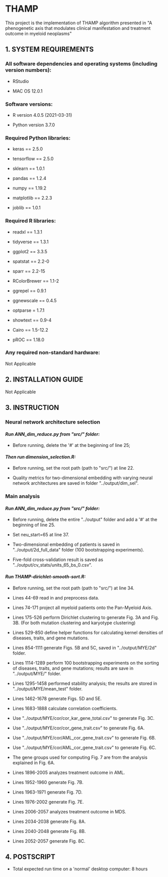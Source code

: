 # THAMP
This project is the implementation of THAMP algorithm presented in "A phenogenetic axis that modulates clinical manifestation and treatment outcome in myeloid neoplasms"

## 1. SYSTEM REQUIREMENTS

### All software dependencies and operating systems (including version numbers):
+ RStudio

+ MAC OS 12.0.1

### Software versions:
+ R version 4.0.5 (2021-03-31)

+ Python version 3.7.0 

### Required Python libraries:
+ keras == 2.5.0

+ tensorflow == 2.5.0

+ sklearn == 1.0.1

+ pandas == 1.2.4

+ numpy == 1.19.2

+ matplotlib == 2.2.3

+ joblib == 1.0.1

### Required R libraries:
+ readxl == 1.3.1

+ tidyverse == 1.3.1

+ ggplot2 == 3.3.5

+ spatstat == 2.2-0

+ sparr == 2.2-15

+ RColorBrewer == 1.1-2

+ ggrepel == 0.9.1

+ ggnewscale == 0.4.5

+ optparse = 1.7.1

+ showtext == 0.9-4

+ Cairo == 1.5-12.2

+ pROC == 1.18.0

### Any required non-standard hardware:
Not Applicable


## 2. INSTALLATION GUIDE
Not Applicable


## 3. INSTRUCTION

### Neural network architecture selection

#### *Run ANN_dim_reduce.py from "src/" folder:*

* Before running, delete the '#' at the beginning of line 25;

#### *Then run dimension_selection.R:*

* Before running, set the root path (path to "src/") at line 22.

* Quality metrics for two-dimensional embedding with varying neural network architectures are saved in folder  "../output/dim_sel".

### Main analysis

#### *Run ANN_dim_reduce.py from "src/" folder:*

* Before running, delete the entire "../output" folder and add a '#' at the beginning of line 25.

* Set neu_start=65 at line 37.

* Two-dimensional embedding of patients is saved in "../output/2d_full_data" folder (100 bootstrapping experiments). 

* Five-fold cross-validation result is saved as "../output/cv_stats/units_65_bs_0.csv". 

#### *Run THAMP-dirichlet-smooth-sort.R:*
* Before running, set the root path (path to "src/") at line 34.

* Lines 44-69 read in and preprocess data.

* Lines 74-171 project all myeloid patients onto the Pan-Myeloid Axis.

* Lines 175-526 perform Dirichlet clustering to generate Fig. 3A and Fig. 3B. 
(For  both mutation clustering and karyotype clustering) 

* Lines 529-850 define helper functions for calculating kernel densities of diseases, traits, and gene mutations.

* Lines 854-1111 generate Figs. 5B and 5C, saved in "../output/MYE/2d" folder.

* Lines 1114-1289 perform 100 bootstrapping experiments on the sorting of diseases, traits, and gene mutations; results are save in "../output/MYE/" folder.

* Lines 1295-1458 performed stability analysis; the results are stored in  "../output/MYE/mean_test" folder.

* Lines 1462-1678 generate Figs. 5D and 5E.

* Lines 1683-1888 calculate correlation coefficients. 

* Use "../output/MYE/cor/cor_kar_gene_total.csv" to generate Fig. 3C.

* Use "../output/MYE/cor/cor_gene_trait.csv" to generate Fig. 6A.

* Use "../output/MYE/cor/AML_cor_gene_trait.csv" to generate Fig. 6B.

* Use "../output/MYE/cor/AML_cor_gene_trait.csv" to generate Fig. 6C.

* The gene groups used for computing Fig. 7 are from the analysis explained in Fig. 6A. 

* Lines 1896-2005 analyzes treatment outcome in AML. 

* Lines 1952-1960 generate Fig. 7B.

* Lines 1963-1971 generate Fig. 7D.

* Lines 1976-2002 generate Fig. 7E.

* Lines 2006-2057 analyzes treatment outcome in MDS. 

* Lines 2034-2038 generate Fig. 8A.

* Lines 2040-2048 generate Fig. 8B.

* Lines 2052-2057 generate Fig. 8C.


## 4. POSTSCRIPT
* Total expected run time on a 'normal' desktop computer: 8 hours
